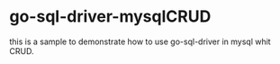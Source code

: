 # go-sql-driver-mysqlCRUD
this is a sample to demonstrate  how to use go-sql-driver in mysql whit CRUD.
